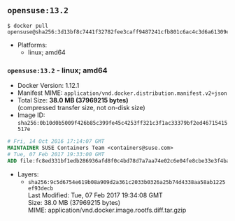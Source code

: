 ## `opensuse:13.2`

```console
$ docker pull opensuse@sha256:3d13bf8c7441f32782fee3caff9487241cfb801c6ac4c3d6a61309e8ce2d50a7
```

-	Platforms:
	-	linux; amd64

### `opensuse:13.2` - linux; amd64

-	Docker Version: 1.12.1
-	Manifest MIME: `application/vnd.docker.distribution.manifest.v2+json`
-	Total Size: **38.0 MB (37969215 bytes)**  
	(compressed transfer size, not on-disk size)
-	Image ID: `sha256:0b10d0b5009f426b85c399fe45c4253ff321c3f1ac33379bf2ed46715415517e`

```dockerfile
# Fri, 14 Oct 2016 17:14:07 GMT
MAINTAINER SUSE Containers Team <containers@suse.com>
# Tue, 07 Feb 2017 19:33:00 GMT
ADD file:fc8ed331bf1edb286936afd8f0c4bd78d7a7aa74e02c6e04fe8cbe33e3f4ba93 in / 
```

-	Layers:
	-	`sha256:9c5d6754e619b08a909d2a361c2033b0326a25b74d4338aa58ab1225ef93decb`  
		Last Modified: Tue, 07 Feb 2017 19:34:08 GMT  
		Size: 38.0 MB (37969215 bytes)  
		MIME: application/vnd.docker.image.rootfs.diff.tar.gzip
